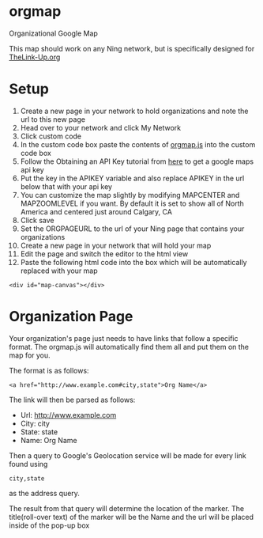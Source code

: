 # orgmap
Organizational Google Map

This map should work on any Ning network, but is specifically designed for [TheLink-Up.org](http://www.TheLink-Up.org)


# Setup

1. Create a new page in your network to hold organizations and note the url to this new page
2. Head over to your network and click My Network
3. Click custom code
4. In the custom code box paste the contents of [orgmap.js](orgmap.js) into the custom code box
5. Follow the Obtaining an API Key tutorial from [here](https://developers.google.com/maps/documentation/javascript/tutorial) to get a google maps api key
6. Put the key in the APIKEY variable and also replace APIKEY in the url below that with your api key
7. You can customize the map slightly by modifying MAPCENTER and MAPZOOMLEVEL if you want. By default it is set to show all of North America and centered just around Calgary, CA
8. Click save
9. Set the ORGPAGEURL to the url of your Ning page that contains your organizations
10. Create a new page in your network that will hold your map
11. Edit the page and switch the editor to the html view
12. Paste the following html code into the box which will be automatically replaced with your map
   
   ```
   <div id="map-canvas"></div>
   ```

# Organization Page

Your organization's page just needs to have links that follow a specific format. The orgmap.js will automatically find them all and put them on the map for you.

The format is as follows:

```
<a href="http://www.example.com#city,state">Org Name</a>
```

The link will then be parsed as follows:

* Url: http://www.example.com
* City: city
* State: state
* Name: Org Name

Then a query to Google's Geolocation service will be made for every link found using

```
city,state
```

as the address query.

The result from that query will determine the location of the marker.
The title(roll-over text) of the marker will be the Name and the url will be placed inside of the pop-up box

